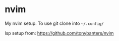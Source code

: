 # nvim

My nvim setup. To use git clone into `~/.config/`

lsp setup from: https://github.com/tonybanters/nvim

